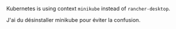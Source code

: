 Kubernetes is using context `minikube` instead of `rancher-desktop`.

J'ai du désinstaller minikube pour éviter la confusion.